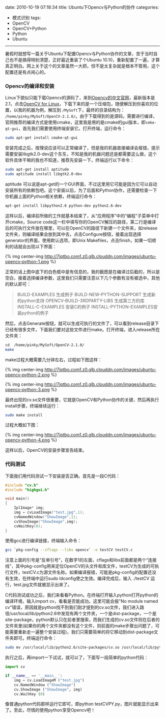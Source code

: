 date: 2010-10-19 07:18:34
title: Ubuntu下Opencv与Python的协作
categories:
- 模式识别
tags:
- OpenCV
- OpenCV+Python
- Python
- Ubuntu
---

暑假时就想写一篇关于Ubuntu下配置Opencv与Python协作的文章，苦于当时自己也不是搞得特别清楚，正好最近重装了个Ubuntu 10.10，重新配置了一遍，才算真正明白。网上关于这个的文章虽然一大把，但不是太复杂就是根本不管用，这个配置还是有点闹心的。

<!--more-->

### Opencv的编译和安装

Linux下貌似只能下载Opencv的源码了，来到[Opencv的中文官网](http://www.opencv.org.cn/index.php/Download)，最新版本是2.1，点击[OpenCV for Linux](http://www.opencv.org.cn/download/OpenCV-2.1.0.tar.bz2)，下载下来的是一个压缩包，随便解压到你喜欢的位置，以我的机器为例，解压到 `/MySoft`下，最终的目录结构为： `/home/pinky/MySoft/OpenCV-2.1.0/`。由于下载得到的是源码，需要进行编译，官网推荐的编译方式是使用cmake，这里我是用的是cmake的gui版本，即`cmke-qt-gui`，首先我们需要使用终端安装它。打开终端，运行命令：

``` bash
sudo apt-get install cmake-qt-gui
```

安装完成之后，按理说应该可以正常编译了，但是我的机器直接编译会报错，提示需要安装libgtk2.0-dev这个东东，不知是我的机器问题还是都需要这么做，这个软件具体干嘛的我也不知道，推荐先安装一下，终端运行以下命令：

``` bash
sudo apt-get install aptitude
sudo aptitude install libgtk2.0-dev
```

aptitude 可以说是apt-get的一个GUI界面，不过这里用它可能是因为它可以自动安装所有的依赖包吧。这个安装以后，为了后面和Python协作，还需要检查一下你机器上面的Python相关依赖，终端运行命令：

``` bash
apt-get install libpython2.6 python-dev python2.6-dev
```

这样以后，编译前所做的工作就基本结束了，从“应用程序”中的“编程”子菜单中打开cmake，Source code这一栏中填写你的OpenCV解压的路径，第二行是编译后的可执行文件放在哪里，可以在OpenCV的路径下新建一个文件夹，如release文件夹，则编译结果会放到其中去，点击Configure按钮，接着出现选择generator的界面，使用默认选项，即Unix Makefiles，点击finish，如果一切顺利的话就会出现以下界面：


{% img center-img http://7jptbo.com1.z0.glb.clouddn.com/images/ubuntu-opencv-python-1.png %}


正常的话上图中底下的白色框中是有信息的，我的截图是在编译过后截的，所以是空白，接着选择编译参数，这里我们只需要注意以下几个参数有没有被选中，其他的默认即可：


> BUILD-EXAMPLES 生成例子
BUILD-NEW-PYTHON-SUPPORT 生成新的python支持
OPENCV-BUILD-3RDPARTY-LIBS 生成第三方的库
INSTALL-C-EXAMPLES 安装C的例子
INSTALL-PYTHON-EXAMPLES安装python的例子


然后，点击Generate按钮，就可以生成可执行的文件了，可以看到release目录下已经有很多文件，下面我们要对这些文件进行make。打开终端，进入release所在文件夹：

``` bash
cd  /home/pinky/MySoft/OpenCV-2.1.0/
make
```


make过程大概需要几分钟左右，过程如下图这样：


{% img center-img http://7jptbo.com1.z0.glb.clouddn.com/images/ubuntu-opencv-python-2.png %}


{% img center-img http://7jptbo.com1.z0.glb.clouddn.com/images/ubuntu-opencv-python-3.png %}

最终出现的cv.so文件很重要，它就是OpenCV和Python协作的关键，然后再执行install步骤，终端继续运行：

``` bash
sudo make install
```


过程大概如下图：


{% img center-img http://7jptbo.com1.z0.glb.clouddn.com/images/ubuntu-opencv-python-4.png %}


这样以后，OpenCV的安装步骤宣告结束。

### 代码测试

下面我们用代码测试一下安装是否正确。首先是一段C代码：

``` c
#include "cv.h"
#include "highgui.h"

void main()
{
    IplImage* img;
    img = cvLoadImage("test.jpg",1);
    cvNamedWindow("ShowImage",1);
    cvShowImage("ShowImage",img);
    cvWaitKey(0);
}
```


使用gcc进行编译链接，终端输入命令：

``` bash
gcc `pkg-config --cflags --libs opencv` -o testCV testCV.c
```


注意上面的引号是“反单引号”，在数字1的左面，cflags和libs前面都是两个“连接线”，其中pkg-config用来定位OpenCV的头文件和库文件，testCV为生成的可执行文件，testCV.c为源文件名称。如果编译报错，可能是pkg-config的配置还没有生效，在终端中运行sudo ldconfig使之生效。编译完成后，输入 ./testCV 运行，test.jpg文件就被显示出来了。

C代码测试成功之后，我们来看看Python。在终端打开输入python打开python的编译环境，输入import cv，看看是否能成功。这里可能会报"No module named cv"错误，原因就是python找不到我们刚才提到的cv.so文件，我们进入路径/usr/local/lib/python2.6中发现有两个文件夹，一个是dist-package，一个是site-package，python默认只在前者里搜索，而我们生成的cv.so文件则在后者的文件夹里(如果你的两个文件夹都没有这个文件，则前面的make步骤出问题了，可能需要重新走一遍整个安装过程)，我们只需要简单的将它移动到dist-package文件夹即可。终端运行命令：

``` bash
sudo mv /usr/local/lib/python2.6/site-packages/cv.so /usr/local/lib/python2.6/dist-packages/cv.so
```

执行之后，再import一下试试，就可以了，下面写一段简单的python代码：

``` python
import cv

if __name__ == '__main__':
    img = cv.LoadImageM ("test.jpg")
    cv.NamedWindow ("ShowImage")
    cv.ShowImage ("ShowImage", img)
    cv.WaitKey (0)
```


像普通python代码那样运行它即可，即python testCVPY.py，图片就能显示出来了。至此，尽情的使用python享受Opencv吧！
